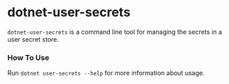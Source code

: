 dotnet-user-secrets
===================

`dotnet-user-secrets` is a command line tool for managing the secrets in a user secret store.

### How To Use

Run `dotnet user-secrets --help` for more information about usage.
